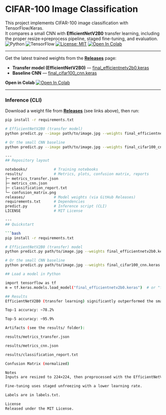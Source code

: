 # CIFAR-100 Image Classification

This project implements CIFAR-100 image classification with TensorFlow/Keras.  
It compares a small CNN with **EfficientNetV2B0** transfer learning, including the proper resize→preprocess pipeline, staged fine-tuning, and evaluation.
![Python](https://img.shields.io/badge/python-3.9%2B-blue)
![TensorFlow](https://img.shields.io/badge/TensorFlow-2.x-orange)
[![License: MIT](https://img.shields.io/badge/License-MIT-green.svg)](LICENSE)
[![Open In Colab](https://colab.research.google.com/assets/colab-badge.svg)](https://colab.research.google.com/github/kiko1992-creator/cifar100-image-classification/blob/main/notebooks/image%20classification%20final.ipynb)

---
Get the latest trained weights from the **[Releases](https://github.com/kiko1992-creator/cifar100-image-classification/releases/latest)** page:

- **Transfer model (EfficientNetV2B0)** — [final_efficientnetv2b0.keras](https://github.com/kiko1992-creator/cifar100-image-classification/releases/latest/download/final_efficientnetv2b0.keras)
- **Baseline CNN** — [final_cifar100_cnn.keras](https://github.com/kiko1992-creator/cifar100-image-classification/releases/latest/download/final_cifar100_cnn.keras)

**Open in Colab**
[![Open In Colab](https://colab.research.google.com/assets/colab-badge.svg)](https://colab.research.google.com/github/kiko1992-creator/cifar100-image-classification/blob/main/notebooks/image%20classification%20final.ipynb)

---
### Inference (CLI)

Download a weight file from **[Releases](https://github.com/kiko1992-creator/cifar100-image-classification/releases/latest)** (see links above), then run:
```bash
pip install -r requirements.txt

# EfficientNetV2B0 (transfer model)
python predict.py --image path/to/image.jpg --weights final_efficientnetv2b0.keras --topk 5

# Or the small CNN baseline
python predict.py --image path/to/image.jpg --weights final_cifar100_cnn.keras --topk 5

---
## Repository layout

notebooks/            # Training notebooks
results/              # Metrics, plots, confusion matrix, reports
├─ metrics_transfer.json
├─ metrics_cnn.json
├─ classification_report.txt
└─ confusion_matrix.png
releases/             # Model weights (via GitHub Releases)
requirements.txt      # Dependencies
predict.py            # Inference script (CLI)
LICENSE               # MIT License

---
## Quickstart

```bash
pip install -r requirements.txt

# EfficientNetV2B0 (transfer) model
python predict.py path/to/image.jpg --weights final_efficientnetv2b0.keras --topk 5

# Or the small CNN baseline
python predict.py path/to/image.jpg --weights final_cifar100_cnn.keras --topk 5

## Load a model in Python

import tensorflow as tf
m = tf.keras.models.load_model("final_efficientnetv2b0.keras")  # or "final_cifar100_cnn.keras"

## Results
EfficientNetV2B0 (transfer learning) significantly outperformed the small CNN baseline.

Top-1 accuracy: ~78.2%

Top-5 accuracy: ~95.9%

Artifacts (see the results/ folder):

results/metrics_transfer.json

results/metrics_cnn.json

results/classification_report.txt

Confusion Matrix (normalized)

Notes
Inputs are resized to 224×224, then preprocessed with the EfficientNetV2 preprocess layer before the backbone.

Fine-tuning uses staged unfreezing with a lower learning rate.

Labels are in labels.txt.

License
Released under the MIT License.
